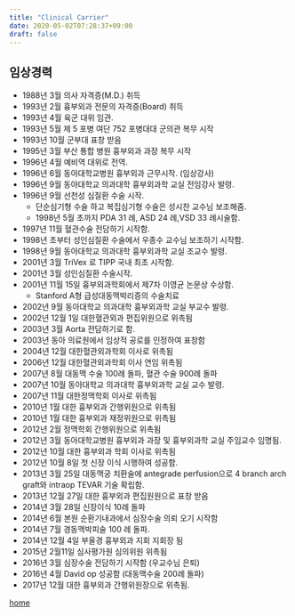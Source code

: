 ```yaml
---
title: "Clinical Carrier"
date: 2020-05-02T07:28:37+09:00
draft: false
---
```

## 임상경력
 - 1988년 3월 의사 자격증(M.D.) 취득
 - 1993년 2월 흉부외과 전문의 자격증(Board) 취득
 - 1993년 4월 육군 대위 임관.
 - 1993년 5월 제 5 포병 여단 752 포병대대 군의관 복무 시작
 - 1993년 10월 군부대 표창 받음
 - 1995년 3월 부산 통합 병원 흉부외과 과장 복무 시작
 - 1996년 4월 예비역 대위로 전역.
 - 1996년 6월 동아대학교병원 흉부외과 근무시작. (임상강사)
 - 1996년 9월 동아대학교 의과대학 흉부외과학 교실 전임강사 발령.
 - 1996년 9월 선천성 심질환 수술 시작.
   - 단순심기형 수술 하고 복집심기형 수술은 성시찬 교수님 보조해줌.
   - 1998년 5월 초까지 PDA 31 례, ASD 24 례,VSD 33 례시술함.
 - 1997년 11월 혈관수술 전담하기 시작함.
 - 1998년 초부터 성인심질환 수술에서 우종수 교수님 보조하기 시작함.
 - 1998년 9월 동아대학교 의과대학 흉부외과학 교실 조교수 발령.
 - 2001년 3월 TriVex 로 TIPP 국내 최초 시작함.
 - 2001년 3월 성인심질환 수술시작.
 - 2001년 11월 15일 흉부외과학회에서 제7차 이영균 논문상 수상함.
   - Stanford A형 급성대동맥박리증의 수술치료
 - 2002년 9월 동아대학교 의과대학 흉부외과학 교실 부교수 발령.
 - 2002년 12월 1일 대한혈관외과 편집위원으로 위촉됨
 - 2003년 3월 Aorta 전담하기로 함.
 - 2003년 동아 의료원에서 임상적 공로를 인정하여 표창함
 - 2004년 12월 대한혈관외과학회 이사로 위촉됨
 - 2006년 12월 대한혈관외과학회 이사 연임 위촉됨
 - 2007년 8월 대동맥 수술 100례 돌파, 혈관 수술 900례 돌파
 - 2007년 10월 동아대학교 의과대학 흉부외과학 교실 교수 발령.
 - 2007년 11월 대한정맥학회 이사로 위촉됨
 - 2010년 1월 대한 흉부외과 간행위원으로 위촉됨
 - 2010년 1월 대한 흉부외과 재정위원으로 위촉됨
 - 2012년 2월 정맥학회 간행위원으로 위촉됨
 - 2012년 3월 동아대학교병원 흉부외과 과장 및 흉부외과학 교실 주임교수 임명됨.
 - 2012년 10월 대한 흉부외과 학회 이사로 위촉됨
 - 2012년 10월 8일 첫 신장 이식 시행하여 성공함.
 - 2013년 3월 25일 대동맥궁 치환술에 antegrade perfusion으로 4 branch arch graft와 intraop TEVAR 기술 확립함.
 - 2013년 12월 27일 대한 흉부외과 편집원원으로 표창 받음
 - 2014년 3월 28일 신장이식 10례 돌파
 - 2014년 6월 본원 순환기내과에서 심장수술 의뢰 오기 시작함
 - 2014년 7월 경동맥박피술 100 례 돌파.
 - 2014년 12월 4일 부울경 흉부외과 지회 지회장 됨
 - 2015년 2월11일 심사평가원 심의위원 위촉됨
 - 2016년 3월 심장수술 전담하기 시작함 (우교수님 은퇴)
 - 2016년 4월 David op 성공함 (대동맥수술 200례 돌파)
 - 2017년 12월 대한 흉부외과 간행위원장으로 위촉됨. 
 



[home](../)
